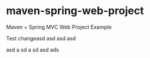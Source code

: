 # maven-spring-web-project
Maven + Spring MVC Web Project Example

Test changeasd asd 
asd asd

asd a
sd a
sd
asd
ads
